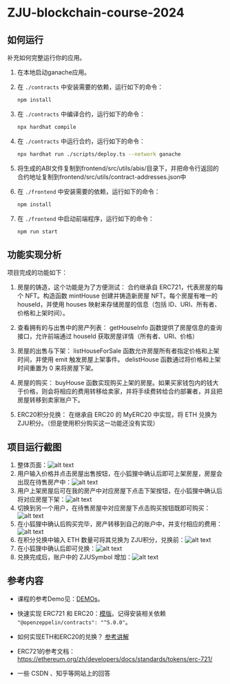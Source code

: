 # ZJU-blockchain-course-2024

## 如何运行

补充如何完整运行你的应用。

1. 在本地启动ganache应用。

2. 在 `./contracts` 中安装需要的依赖，运行如下的命令：
    ```bash
    npm install
    ```
3. 在 `./contracts` 中编译合约，运行如下的命令：
    ```bash
    npx hardhat compile
    ```
4. 在 `./contracts` 中运行合约，运行如下的命令：
    ```bash
    npx hardhat run ./scripts/deploy.ts --network ganache
    ```
5. 将生成的ABI文件复制到frontend/src/utils/abis/目录下，并把命令行返回的合约地址复制到frontend/src/utils/contract-addresses.json中
    
6. 在 `./frontend` 中安装需要的依赖，运行如下的命令：
    ```bash
    npm install
    ```
7. 在 `./frontend` 中启动前端程序，运行如下的命令：
    ```bash
    npm run start
    ```

## 功能实现分析

项目完成的功能如下：

1. 房屋的铸造，这个功能是为了方便测试：
合约继承自 ERC721，代表房屋的每个 NFT。构造函数 mintHouse 创建并铸造新房屋 NFT。每个房屋有唯一的 houseId，并使用 houses 映射来存储房屋的信息（包括 ID、URI、所有者、价格和上架时间）。

2. 查看拥有的与出售中的房产列表：
getHouseInfo 函数提供了房屋信息的查询接口，允许前端通过 houseId 获取房屋详情（所有者、URI、价格）

3. 房屋的出售与下架：
listHouseForSale 函数允许房屋所有者指定价格和上架时间，并使用 emit 触发房屋上架事件。
delistHouse 函数通过将价格和上架时间重置为 0 来将房屋下架。

4. 房屋的购买：
buyHouse 函数实现购买上架的房屋。如果买家钱包内的钱大于价格，则会将相应的费用转移给卖家，并将手续费转给合约部署者，并且把房屋转移到卖家账户下。

5. ERC20积分兑换：
在继承自 ERC20 的 MyERC20 中实现，将 ETH 兑换为 ZJU积分。（但是使用积分购买这一功能还没有实现）

## 项目运行截图

1. 整体页面：![alt text](整体页面.png)
2. 用户输入价格并点击房屋出售按钮，在小狐狸中确认后即可上架房屋，房屋会出现在待售房产中：![alt text](出售.png)
3. 用户上架房屋后可在我的房产中对应房屋下点击下架按钮，在小狐狸中确认后将对应房屋下架：![alt text](下架.png)
4. 切换到另一个用户，在待售房屋中对应房屋下点击购买按钮既即可购买：![alt text](购买.png)
5. 在小狐狸中确认后购买完毕，房产转移到自己的账户中，并支付相应的费用：![alt text](购买结果.png)
6. 在积分兑换中输入 ETH 数量可将其兑换为 ZJU积分，兑换前：![alt text](兑换前.png)
7. 在小狐狸中确认后即可兑换：![alt text](兑换-1.png)
8. 兑换完成后，账户中的 ZJUSymbol 增加：![alt text](兑换结果.png)

## 参考内容

- 课程的参考Demo见：[DEMOs](https://github.com/LBruyne/blockchain-course-demos)。

- 快速实现 ERC721 和 ERC20：[模版](https://wizard.openzeppelin.com/#erc20)。记得安装相关依赖 ``"@openzeppelin/contracts": "^5.0.0"``。

- 如何实现ETH和ERC20的兑换？ [参考讲解](https://www.wtf.academy/en/docs/solidity-103/DEX/)

- ERC721的参考文档：https://ethereum.org/zh/developers/docs/standards/tokens/erc-721/

- 一些 CSDN 、知乎等网站上的回答 
